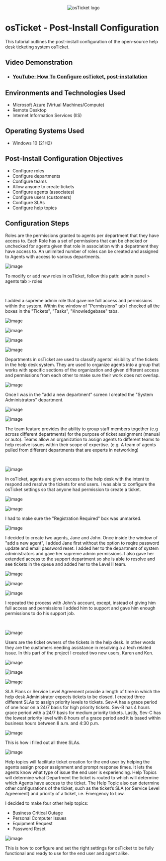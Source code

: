   <p align="center">
<img src="https://i.imgur.com/Clzj7Xs.png" alt="osTicket logo"/>
</p>

<h1>osTicket - Post-Install Configuration</h1>
This tutorial outlines the post-install configuration of the open-source help desk ticketing system osTicket.<br />


<h2>Video Demonstration</h2>

- ### [YouTube: How To Configure osTicket, post-installation](https://www.youtube.com)

<h2>Environments and Technologies Used</h2>

- Microsoft Azure (Virtual Machines/Compute)
- Remote Desktop
- Internet Information Services (IIS)

<h2>Operating Systems Used </h2>

- Windows 10</b> (21H2)

<h2>Post-Install Configuration Objectives</h2>

- Configure roles
- Configure departments
- Configure teams
- Allow anyone to create tickets 
- Configure agents (associates)
- Configure users (customers)
- Configure SLAs
- Configure help topics 

<h2>Configuration Steps</h2>

Roles are the permissions granted to agents per department that they have access to. Each Role has a set of permissions that can be checked or unchecked for agents given that role in association with a department they have access to. An unlimited number of roles can be created and assigned to Agents with access to various departments. 

<p>

![image](https://github.com/jonathansantacruz3/post-install-config/assets/151465848/a3e52986-1ef5-4b5f-8fdb-ef75c5603133)


</p>
<p>
To modify or add new roles in osTicket, follow this path: admin panel > agents tab > roles 
</p>
<br />

I added a supreme admin role that gave me full access and permissions within the system. Within the window of "Permissions" tab I checked all the boxes in the "Tickets", "Tasks", "Knowledgebase" tabs. 

![image](https://github.com/jonathansantacruz3/post-install-config/assets/151465848/e08af0ca-1ecb-46ff-9b52-43220daae320)

![image](https://github.com/jonathansantacruz3/post-install-config/assets/151465848/44c0f46f-909b-4f84-a147-0efbaae703e6)

![image](https://github.com/jonathansantacruz3/post-install-config/assets/151465848/5c640d47-8008-4fee-9c19-10e9740736b3)

![image](https://github.com/jonathansantacruz3/post-install-config/assets/151465848/2fe440e3-eefe-4f9a-b45d-cfee3a4aa95e)







Departments in osTicket are used to classify agents' visibility of the tickets in the help desk system. They are used to organize agents into a group that works with specific sections of the organization and given different access and permissions from each other to make sure their work does not overlap.   

<p>

![image](https://github.com/jonathansantacruz3/post-install-config/assets/151465848/9e8d9158-fb9f-4db8-ac2c-4e33e71de2aa)


Once I was in the "add a new department" screen I created the "System Administrators" department.

![image](https://github.com/jonathansantacruz3/post-install-config/assets/151465848/2c006bbb-026c-4f3e-ae87-08e599317008)







<p>

![image](https://github.com/jonathansantacruz3/post-install-config/assets/151465848/b1178594-1d80-49bd-aecb-e1b3f6c6e0c5)


</p>
<p>
The team feature provides the ability to group staff members together (e.g across different departments) for the purpose of ticket assignment (manual or auto). Teams allow an organization to assign agents to different teams to help resolve issues within their scope of expertise. 
(e.g. A team of agents pulled from different departments that are experts in networking)
</p>
<br />

![image](https://github.com/jonathansantacruz3/post-install-config/assets/151465848/549d2a89-d0a4-4bc9-9d5b-49f194880220)


In osTicket, agents are given access to the help desk with the intent to respond and resolve the tickets for end users. I was able to configure the osTicket settings so that anyone had permission to create a ticket. 

![image](https://github.com/jonathansantacruz3/post-install-config/assets/151465848/1847a5a1-539c-4627-be1b-13526f8d5aa7)

![image](https://github.com/jonathansantacruz3/post-install-config/assets/151465848/ee640e07-f130-46e6-9436-0d329d915a34)

I had to make sure the "Registration Required" box was unmarked. 

<p>

![image](https://github.com/jonathansantacruz3/post-install-config/assets/151465848/d26aa4ab-25af-49c1-92fa-d2d6bd5f0b40)


</p>
<p>
I decided to create two agents, Jane and John. Once inside the window of "add a new agent", I added Jane first without the option to reqire password update and email password reset. I added her to the department of system administrators and gave her supreme admin permissions. I also gave her extended access to the support department so she is able to resolve and see tickets in the queue and added her to the Level II team.  

![image](https://github.com/jonathansantacruz3/post-install-config/assets/151465848/b611eed8-f0a6-421d-acf2-b9c2ce0ee0c9)

![image](https://github.com/jonathansantacruz3/post-install-config/assets/151465848/866f7198-6c66-4d23-bd6f-ddfcfa32d650)

![image](https://github.com/jonathansantacruz3/post-install-config/assets/151465848/8ca2ee08-b457-4f19-9e6e-d9fbe666143f)

I repeated the process with John's account, except, instead of giving him full access and permissions I added him to support and gave him enough permissions to do his support job. 

</p>
<br />

![image](https://github.com/jonathansantacruz3/post-install-config/assets/151465848/6c5ac7b3-9bde-4db9-ad8f-d67e421ac33d)


Users are the ticket owners of the tickets in the help desk. In other words they are the customers needing assistance in resolving a a tech related issue. In this part of the project I created two new users, Karen and Ken. 

![image](https://github.com/jonathansantacruz3/post-install-config/assets/151465848/dd48658d-91ae-4fc7-989b-f6b69732700d)

![image](https://github.com/jonathansantacruz3/post-install-config/assets/151465848/90512a75-0345-40b2-97c1-08c5aacf4dba)

![image](https://github.com/jonathansantacruz3/post-install-config/assets/151465848/796ef6cd-509f-41b2-8941-da745664f943)


SLA Plans or Service Level Agreement provide a length of time in which the help desk Administrator expects tickets to be closed. I created three different SLAs to assign priority levels to tickets. Sev-A has a grace period of one hour on a 24/7 basis for high priority tickets. Sev-B has 4 hours grace period with a 24/7 basis for medium priority tickets. Lastly, Sev-C has the lowest priority level with 8 hours of a grace period and it is based within business hours between 8 a.m. and 4:30 p.m.

![image](https://github.com/jonathansantacruz3/post-install-config/assets/151465848/15df64b0-b213-49a4-adb5-7a86450cc640)

This is how i filled out all three SLAs. 

![image](https://github.com/jonathansantacruz3/post-install-config/assets/151465848/59d2081f-80c8-4004-9960-2455f4132c24)

Help topics will facilitate ticket creation for the end user by helping the agents assign proper assignment and prompt response times. It lets the agents know what type of issue the end user is experiencing. Help Topics will determine what Department the ticket is routed to which will determine which Agents have access to the ticket. The Help Topic also can determine other configurations of the ticket, such as the ticket’s SLA (or Service Level Agreement) and priority of a ticket, i.e. Emergency to Low. 

I decided to make four other help topics:

- Business Critical  Outage 
- Personal Computer Issues 
- Equipment Request 
- Password Reset




![image](https://github.com/jonathansantacruz3/post-install-config/assets/151465848/163da0ad-cbb4-44f5-86de-5923c6857c73)


This is how to configure and set the right settings for osTicket to be fully functional and ready to use for the end user and agent alike. 

